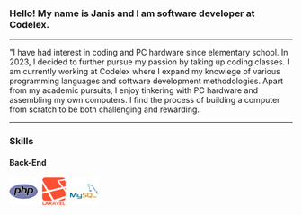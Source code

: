 ### Hello! My name is Janis and I am software developer at Codelex.
---
"I have had  interest in coding and PC hardware since elementary school. In 2023, I decided to further pursue my passion by taking up coding classes.
I am currently working at Codelex where I expand my knowlege of various programming languages and software development methodologies. 
Apart from my academic pursuits, I enjoy tinkering with PC hardware and assembling my own computers.
I find the process of building a computer from scratch to be both challenging and rewarding.

---
### Skills

#### Back-End
<img src="https://github.com/devicons/devicon/blob/master/icons/php/php-original.svg" alt="php logo" width="50" height="50" />
<img src="https://github.com/devicons/devicon/blob/master/icons/laravel/laravel-plain-wordmark.svg" alt="laravel logo" width="50" height "50"/> 
<img src="https://github.com/devicons/devicon/blob/master/icons/mysql/mysql-original-wordmark.svg" alt="mysql logo" width="50" height="50" />

